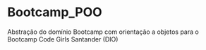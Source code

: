 # Bootcamp_POO
Abstração do domínio Bootcamp com orientação a objetos para o Bootcamp Code Girls Santander (DIO)
